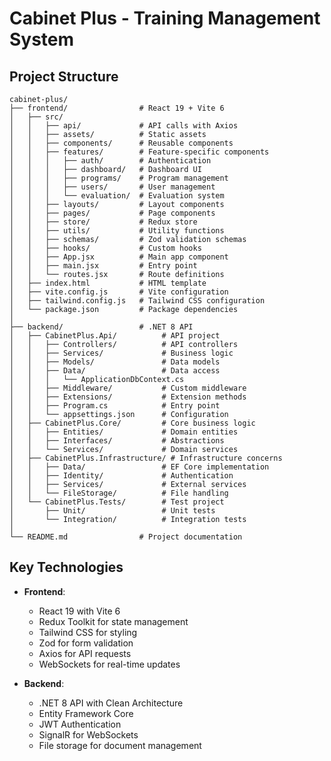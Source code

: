 # Cabinet Plus - Training Management System

## Project Structure

```
cabinet-plus/
├── frontend/                # React 19 + Vite 6
│   ├── src/
│   │   ├── api/             # API calls with Axios
│   │   ├── assets/          # Static assets
│   │   ├── components/      # Reusable components
│   │   ├── features/        # Feature-specific components
│   │   │   ├── auth/        # Authentication
│   │   │   ├── dashboard/   # Dashboard UI
│   │   │   ├── programs/    # Program management
│   │   │   ├── users/       # User management
│   │   │   └── evaluation/  # Evaluation system
│   │   ├── layouts/         # Layout components
│   │   ├── pages/           # Page components
│   │   ├── store/           # Redux store
│   │   ├── utils/           # Utility functions
│   │   ├── schemas/         # Zod validation schemas
│   │   ├── hooks/           # Custom hooks
│   │   ├── App.jsx          # Main app component
│   │   ├── main.jsx         # Entry point
│   │   └── routes.jsx       # Route definitions
│   ├── index.html           # HTML template
│   ├── vite.config.js       # Vite configuration
│   ├── tailwind.config.js   # Tailwind CSS configuration
│   └── package.json         # Package dependencies
│
├── backend/                 # .NET 8 API
│   ├── CabinetPlus.Api/          # API project
│   │   ├── Controllers/          # API controllers
│   │   ├── Services/             # Business logic
│   │   ├── Models/               # Data models
│   │   ├── Data/                 # Data access
│   │   │   └── ApplicationDbContext.cs
│   │   ├── Middleware/           # Custom middleware
│   │   ├── Extensions/           # Extension methods
│   │   ├── Program.cs            # Entry point
│   │   └── appsettings.json      # Configuration
│   ├── CabinetPlus.Core/         # Core business logic
│   │   ├── Entities/             # Domain entities
│   │   ├── Interfaces/           # Abstractions
│   │   └── Services/             # Domain services
│   ├── CabinetPlus.Infrastructure/ # Infrastructure concerns
│   │   ├── Data/                 # EF Core implementation
│   │   ├── Identity/             # Authentication 
│   │   ├── Services/             # External services
│   │   └── FileStorage/          # File handling
│   └── CabinetPlus.Tests/        # Test project
│       ├── Unit/                 # Unit tests
│       └── Integration/          # Integration tests
│
└── README.md                # Project documentation
```

## Key Technologies

- **Frontend**:
  - React 19 with Vite 6
  - Redux Toolkit for state management
  - Tailwind CSS for styling
  - Zod for form validation
  - Axios for API requests
  - WebSockets for real-time updates

- **Backend**:
  - .NET 8 API with Clean Architecture
  - Entity Framework Core
  - JWT Authentication
  - SignalR for WebSockets
  - File storage for document management
